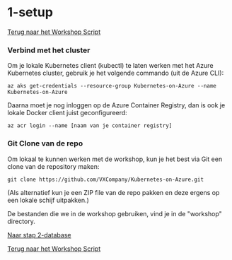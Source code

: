 # 1-setup

[Terug naar het Workshop Script](/handson.md)

### Verbind met het cluster

Om je lokale Kubernetes client (kubectl) te laten werken met het Azure Kubernetes cluster, gebruik je het volgende commando (uit de Azure CLI):

```
az aks get-credentials --resource-group Kubernetes-on-Azure --name Kubernetes-on-Azure
```

Daarna moet je nog inloggen op de Azure Container Registry, dan is ook je lokale Docker client juist geconfigureerd:

```
az acr login --name [naam van je container registry]
```

### Git Clone van de repo

Om lokaal te kunnen werken met de workshop, kun je het best via Git een clone van de repository maken:

```
git clone https://github.com/VXCompany/Kubernetes-on-Azure.git
```

(Als alternatief kun je een ZIP file van de repo pakken en deze ergens op een lokale schijf uitpakken.)

De bestanden die we in de workshop gebruiken, vind je in de "workshop" directory.

[Naar stap 2-database](/workshop/2-database.md)

[Terug naar het Workshop Script](/handson.md)
